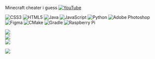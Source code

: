 Minecraft cheater i guess
[![YouTube](https://img.shields.io/badge/YouTube-%23FF0000.svg?logo=YouTube&logoColor=white)](https://youtube.com/c/missingjava) 

![CSS3](https://img.shields.io/badge/css3-%231572B6.svg?style=for-the-badge&logo=css3&logoColor=white) ![HTML5](https://img.shields.io/badge/html5-%23E34F26.svg?style=for-the-badge&logo=html5&logoColor=white) ![Java](https://img.shields.io/badge/java-%23ED8B00.svg?style=for-the-badge&logo=java&logoColor=white) ![JavaScript](https://img.shields.io/badge/javascript-%23323330.svg?style=for-the-badge&logo=javascript&logoColor=%23F7DF1E) ![Python](https://img.shields.io/badge/python-3670A0?style=for-the-badge&logo=python&logoColor=ffdd54) ![Adobe Photoshop](https://img.shields.io/badge/adobephotoshop-%2331A8FF.svg?style=for-the-badge&logo=adobephotoshop&logoColor=white) 	![Figma](https://img.shields.io/badge/figma-%23F24E1E.svg?style=for-the-badge&logo=figma&logoColor=white) ![CMake](https://img.shields.io/badge/CMake-%23008FBA.svg?style=for-the-badge&logo=cmake&logoColor=white) ![Gradle](https://img.shields.io/badge/Gradle-02303A.svg?style=for-the-badge&logo=Gradle&logoColor=white) ![Raspberry Pi](https://img.shields.io/badge/-RaspberryPi-C51A4A?style=for-the-badge&logo=Raspberry-Pi)

![](https://github-readme-stats.vercel.app/api?username=godbypass&theme=dark&hide_border=true&include_all_commits=true&count_private=false)<br/>
![](https://github-readme-streak-stats.herokuapp.com/?user=godbypass&theme=dark&hide_border=true)<br/>
![](https://github-readme-stats.vercel.app/api/top-langs/?username=godbypass&theme=dark&hide_border=true&include_all_commits=true&count_private=false&layout=compact)


[![](https://visitcount.itsvg.in/api?id=godbypass&icon=2&color=4)](https://visitcount.itsvg.in)
